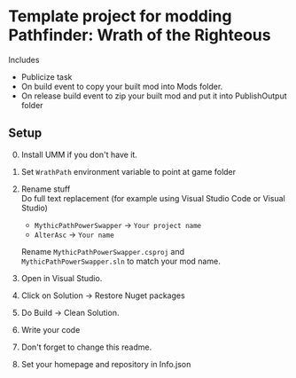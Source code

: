 # Template project for modding Pathfinder: Wrath of the Righteous

Includes 
- Publicize task
- On build event to copy your built mod into Mods folder.
- On release build event to zip your built mod and put it into PublishOutput folder

## Setup 

0. Install UMM if you don't have it.
1. Set `WrathPath` environment variable to point at game folder
2. Rename stuff    
    Do full text replacement (for example using Visual Studio Code or Visual Studio)
    - `MythicPathPowerSwapper` -> `Your project name`
    - `AlterAsc` -> `Your name`    
    
    Rename `MythicPathPowerSwapper.csproj` and `MythicPathPowerSwapper.sln` to match your mod name.
3. Open in Visual Studio.
4. Click on Solution -> Restore Nuget packages
5. Do Build -> Clean Solution.
6. Write your code
7. Don't forget to change this readme.
8. Set your homepage and repository in Info.json
